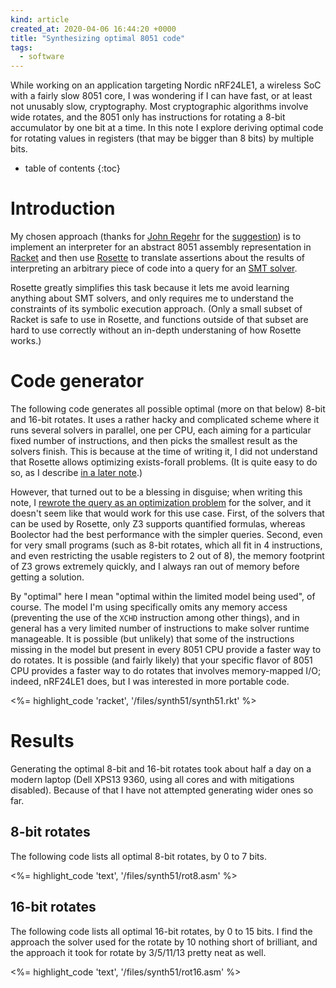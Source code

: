 ```yaml
---
kind: article
created_at: 2020-04-06 16:44:20 +0000
title: "Synthesizing optimal 8051 code"
tags:
  - software
---
```


While working on an application targeting Nordic nRF24LE1, a wireless SoC with a fairly slow 8051 core, I was wondering if I can have fast, or at least not unusably slow, cryptography. Most cryptographic algorithms involve wide rotates, and the 8051 only has instructions for rotating a 8-bit accumulator by one bit at a time. In this note I explore deriving optimal code for rotating values in registers (that may be bigger than 8 bits) by multiple bits.

<!--more-->

* table of contents
{:toc}

# Introduction

My chosen approach (thanks for [John Regehr](https://www.cs.utah.edu/~regehr/) for the [suggestion](https://twitter.com/johnregehr/status/1212563858524499968)) is to implement an interpreter for an abstract 8051 assembly representation in [Racket](https://racket-lang.org) and then use [Rosette](https://emina.github.io/rosette/) to translate assertions about the results of interpreting an arbitrary piece of code into a query for an [SMT solver](https://en.wikipedia.org/wiki/Satisfiability_modulo_theories).

Rosette greatly simplifies this task because it lets me avoid learning anything about SMT solvers, and only requires me to understand the constraints of its symbolic execution approach. (Only a small subset of Racket is safe to use in Rosette, and functions outside of that subset are hard to use correctly without an in-depth understaning of how Rosette works.)

# Code generator

The following code generates all possible optimal (more on that below) 8-bit and 16-bit rotates. It uses a rather hacky and complicated scheme where it runs several solvers in parallel, one per CPU, each aiming for a particular fixed number of instructions, and then picks the smallest result as the solvers finish. This is because at the time of writing it, I did not understand that Rosette allows optimizing exists-forall problems. (It is quite easy to do so, as I describe [in a later note](/notes/2020-04-06/minimizing-logic-expressions/).)

However, that turned out to be a blessing in disguise; when writing this note, I [rewrote the query as an optimization problem](/files/synth51/synth51-broken.rkt) for the solver, and it doesn't seem like that would work for this use case. First, of the solvers that can be used by Rosette, only Z3 supports quantified formulas, whereas Boolector had the best performance with the simpler queries. Second, even for very small programs (such as 8-bit rotates, which all fit in 4 instructions, and even restricting the usable registers to 2 out of 8), the memory footprint of Z3 grows extremely quickly, and I always ran out of memory before getting a solution.

By "optimal" here I mean "optimal within the limited model being used", of course. The model I'm using specifically omits any memory access (preventing the use of the `XCHD` instruction among other things), and in general has a very limited number of instructions to make solver runtime manageable. It is possible (but unlikely) that some of the instructions missing in the model but present in every 8051 CPU provide a faster way to do rotates. It is possible (and fairly likely) that your specific flavor of 8051 CPU provides a faster way to do rotates that involves memory-mapped I/O; indeed, nRF24LE1 does, but I was interested in more portable code.

<%= highlight_code 'racket', '/files/synth51/synth51.rkt' %>

# Results

Generating the optimal 8-bit and 16-bit rotates took about half a day on a modern laptop (Dell XPS13 9360, using all cores and with mitigations disabled). Because of that I have not attempted generating wider ones so far.

## 8-bit rotates

The following code lists all optimal 8-bit rotates, by 0 to 7 bits.

<%= highlight_code 'text', '/files/synth51/rot8.asm' %>

## 16-bit rotates

The following code lists all optimal 16-bit rotates, by 0 to 15 bits. I find the approach the solver used for the rotate by 10 nothing short of brilliant, and the approach it took for rotate by 3/5/11/13 pretty neat as well.

<%= highlight_code 'text', '/files/synth51/rot16.asm' %>
